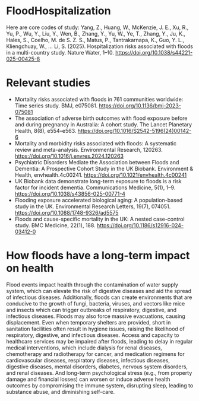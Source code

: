 # FloodHospitalization
Here are core codes of study:
Yang, Z., Huang, W., McKenzie, J. E., Xu, R., Yu, P., Wu, Y., Liu, Y., Wen, B., Zhang, Y., Yu, W., Ye, T., Zhang, Y., Ju, K., Hales, S., Coelho, M. de S. Z. S., Matus, P., Tantrakarnapa, K., Guo, Y. L., Kliengchuay, W., … Li, S. (2025). Hospitalization risks associated with floods in a multi-country study. Nature Water, 1–10. https://doi.org/10.1038/s44221-025-00425-8
# Relevant studies
- Mortality risks associated with floods in 761 communities worldwide: Time series study. BMJ, e075081. https://doi.org/10.1136/bmj-2023-075081
- The association of adverse birth outcomes with flood exposure before and during pregnancy in Australia: A cohort study. The Lancet Planetary Health, 8(8), e554–e563. https://doi.org/10.1016/S2542-5196(24)00142-6
- Mortality and morbidity risks associated with floods: A systematic review and meta-analysis. Environmental Research, 120263. https://doi.org/10.1016/j.envres.2024.120263
- Psychiatric Disorders Mediate the Association between Floods and Dementia: A Prospective Cohort Study in the UK Biobank. Environment & Health, envhealth.4c00241. https://doi.org/10.1021/envhealth.4c00241
- UK Biobank data demonstrate long-term exposure to floods is a risk factor for incident dementia. Communications Medicine, 5(1), 1–9. https://doi.org/10.1038/s43856-025-00771-4
- Flooding exposure accelerated biological aging: A population-based study in the UK. Environmental Research Letters, 19(7), 074051. https://doi.org/10.1088/1748-9326/ad5575
- Floods and cause-specific mortality in the UK: A nested case-control study. BMC Medicine, 22(1), 188. https://doi.org/10.1186/s12916-024-03412-0
# How floods have a long-term impact on health
Flood events impact health through the contamination of water supply system, which can elevate the risk of digestive diseases and aid the spread of infectious diseases. Additionally, floods can create environments that are conducive to the growth of fungi, bacteria, viruses, and vectors like mice and insects which can trigger outbreaks of respiratory, digestive, and infectious diseases. Floods may also force massive evacuations, causing displacement. Even when temporary shelters are provided, short in sanitation facilities often result in hygiene issues, raising the likelihood of respiratory, digestive, and infectious diseases. Access and capacity to healthcare services may be impaired after floods, leading to delay in regular medical interventions, which include dialysis for renal diseases, chemotherapy and radiotherapy for cancer, and medication regimens for cardiovascular diseases, respiratory diseases, infectious diseases, digestive diseases, mental disorders, diabetes, nervous system disorders, and renal diseases. And long-term psychological stress (e.g., from property damage and financial losses) can worsen or induce adverse health outcomes by compromising the immune system, disrupting sleep, leading to substance abuse, and diminishing self-care.
